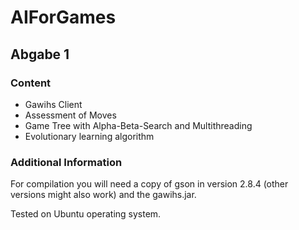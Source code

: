 # AIForGames

## Abgabe 1

### Content
* Gawihs Client
* Assessment of Moves
* Game Tree with Alpha-Beta-Search and Multithreading
* Evolutionary learning algorithm

### Additional Information
For compilation you will need a copy of gson in version 2.8.4 (other versions might also work) and the gawihs.jar.

Tested on Ubuntu operating system.
